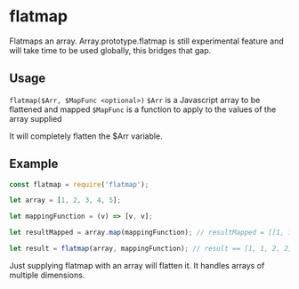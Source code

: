 # flatmap
Flatmaps an array. Array.prototype.flatmap is still experimental feature and will take time to be used globally, this bridges that gap.

## Usage
```flatmap($Arr, $MapFunc <optional>)```
```$Arr``` is a Javascript array to be flattened and mapped
```$MapFunc``` is a function to apply to the values of the array supplied

It will completely flatten the $Arr variable.

## Example
```javascript
const flatmap = require('flatmap');

let array = [1, 2, 3, 4, 5];

let mappingFunction = (v) => [v, v];

let resultMapped = array.map(mappingFunction); // resultMapped = [[1, 1], [2, 2], [3, 3], [4, 4], [5, 5]]

let result = flatmap(array, mappingFunction); // result == [1, 1, 2, 2, 3, 3, 4, 4, 5, 5]
```

Just supplying flatmap with an array will flatten it. It handles arrays of multiple dimensions.
